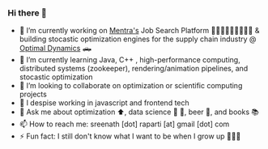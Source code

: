 ### Hi there 👋 

- 🔭 I’m currently working on [Mentra's](https://www.mentra.me/) Job Search Platform 🧑🏽‍💼👩🏽‍🔧👩🏽‍🚀  & building stocastic optimization engines for the supply chain industry @ [Optimal Dynamics](https://www.optimaldynamics.com/) 🛻 
- 🌱 I’m currently learning Java, C++ , high-performance computing, distributed systems (zookeeper), rendering/animation pipelines, and stocastic optimization
- 👯 I’m looking to collaborate on optimization or scientific computing projects
- 🚫 I despise working in javascript and frontend tech
- 💬 Ask me about optimization ⬆️, data science 🧬 🧪, beer 🍻, and books 📚 
- 📫 How to reach me: sreenath [dot] raparti [at] gmail [dot] com
- ⚡ Fun fact: I still don't know what I want to be when I grow up 👨🏽‍🦳

